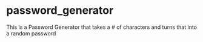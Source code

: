# password_generator
 This is a Password Generator that takes a # of characters and turns that into a random password

